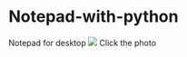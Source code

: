 # Notepad-with-python
Notepad for desktop
[![](http://img.youtube.com/vi/682cObOlYYc/0.jpg)](https://www.youtube.com/watch?v=mumisXqsZBU "Click to View")
Click the photo
